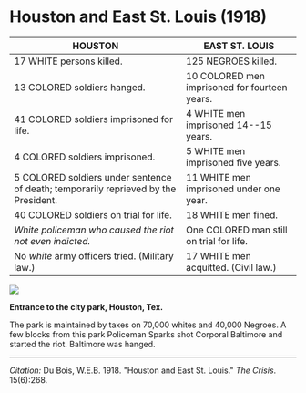 <!--
title:   Houston and East St. Louis
author:  Du Bois, W.E.B.
journal: The Crisis
year:    1918
volume:  15
issue:   6
pages:   268
-->
# Houston and East St. Louis (1918)

| HOUSTON                                                                              | EAST ST. LOUIS                                |
|--------------------------------------------------------------------------------------|-----------------------------------------------|
| 17 WHITE persons killed.                                                             | 125 NEGROES killed.                           |
| 13 COLORED soldiers hanged.                                                          | 10 COLORED men imprisoned for fourteen years. |
| 41 COLORED soldiers imprisoned for life.                                             | 4 WHITE men imprisoned 14--15 years.           |
| 4 COLORED soldiers imprisoned.                                                       | 5 WHITE men imprisoned five years.            |
| 5 COLORED soldiers under sentence of death; temporarily reprieved by the President.  | 11 WHITE men imprisoned under one year.       |
| 40 COLORED soldiers on trial for life.                                               | 18 WHITE men fined.                           |
| *White policeman who caused the riot not even indicted.*                             | One COLORED man still on trial for life.      |
| No *white* army officers tried. (Military law.)                                      | 17 WHITE men acquitted. (Civil law.)          |

![](../../../Images/park_sign.png)

**Entrance to the city park, Houston, Tex.**

 The park is maintained by taxes on 70,000 whites and 40,000 Negroes. A few blocks from this park Policeman Sparks shot Corporal Baltimore and started the riot. Baltimore was hanged.

______________
*Citation:* Du Bois, W.E.B. 1918. "Houston and East St. Louis." *The Crisis*. 15(6):268.
